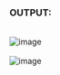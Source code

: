 ### OUTPUT:
<br>![image](https://user-images.githubusercontent.com/68191677/125507348-bbbc87a0-6be2-4c9e-a30d-875fd723480a.png)
</br>
<br>![image](https://user-images.githubusercontent.com/68191677/125507236-4b51584a-8821-4805-89b1-131e8c60b68d.png)
</br>
